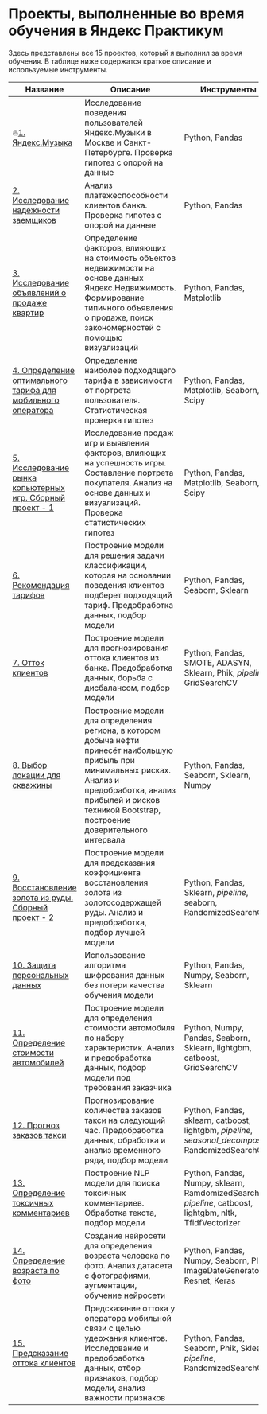 # Проекты, выполненные во время обучения в Яндекс Практикум

Здесь представлены все 15 проектов, который я выполнил за время обучения. В таблице ниже содержатся краткое описание и используемые инструменты.



| **Название** | **Описание** | **Инструменты** |
|----------|----------|----------|
| 🔥[1. Яндекс.Музыка](https://github.com/killerninjaa/Yandex.Practicum/blob/main/Project%201.ipynb) | Исследование поведения пользователей Яндекс.Музыки в Москве и Санкт-Петербурге. Проверка гипотез с опорой на данные | Python, Pandas |
| [2. Исследование надежности заемщиков](https://github.com/killerninjaa/Yandex.Practicum/blob/main/Project%202.ipynb) | Анализ платежеспособности клиентов банка. Проверка гипотез с опорой на данные | Python, Pandas |
| [3. Исследование объявлений о продаже квартир](https://github.com/killerninjaa/Yandex.Practicum/blob/main/Project%203.ipynb) | Определение факторов, влияющих на стоимость объектов недвижимости на основе данных Яндекс.Недвижимость. Формирование типичного объявления о продаже, поиск закономерностей с помощью визуализаций| Python, Pandas, Matplotlib |
| [4. Определение оптимального тарифа для мобильного оператора](https://github.com/killerninjaa/Yandex.Practicum/blob/main/Project%204.ipynb) | Определение наиболее подходящего тарифа в зависимости от портрета пользователя. Статистическая проверка гипотез | Python, Pandas, Matplotlib, Seaborn, Scipy |
| [5. Исследование рынка копьютерных игр. Сборный проект - 1](https://github.com/killerninjaa/Yandex.Practicum/blob/main/Project%205.ipynb) | Исследование продаж игр и выявления факторов, влияющих на успешность игры. Составление портрета покупателя. Анализ на основе данных и визуализаций. Проверка статистических гипотез | Python, Pandas, Matplotlib, Seaborn, Scipy |
| [6. Рекомендация тарифов](https://github.com/killerninjaa/Yandex.Practicum/blob/main/Project%206.ipynb) | Построение модели для решения задачи классификации, которая на основании поведения клиентов подберет подходящий тариф. Предобработка данных, подбор модели | Python, Pandas, Seaborn, Sklearn |
| [7. Отток клиентов](https://github.com/killerninjaa/Yandex.Practicum/blob/main/Project%207.ipynb) | Построение модели для прогнозирования оттока клиентов из банка. Предобработка данных, борьба с дисбалансом, подбор модели | Python, Pandas, SMOTE, ADASYN, Sklearn, Phik, *pipeline*, GridSearchCV |
| [8. Выбор локации для скважины](https://github.com/killerninjaa/Yandex.Practicum/blob/main/Project%208.ipynb) | Построение модели для определения региона, в котором добыча нефти принесёт наибольшую прибыль при минимальных рисках. Анализ и предобработка, анализ прибылей и рисков техникой Bootstrap, построение доверительного интервала | Python, Pandas, Seaborn, Sklearn, Numpy |
| [9. Восстановление золота из руды. Сборный проект - 2](https://github.com/killerninjaa/Yandex.Practicum/blob/main/Project%209.ipynb) | Построение модели для предсказания коэффициента восстановления золота из золотосодержащей руды. Анализ и предобработка, подбор лучшей модели | Python, Pandas, Sklearn, *pipeline*, seaborn, RandomizedSearchCV |
| [10. Защита персональных данных](https://github.com/killerninjaa/Yandex.Practicum/blob/main/Project%2010.ipynb) | Использование алгоритма шифрования данных без потери качества обучения модели | Python, Pandas, Numpy, Seaborn, Sklearn |
| [11. Определение стоимости автомобилей](https://github.com/killerninjaa/Yandex.Practicum/blob/main/Project%2011.ipynb) | Построение модели для определения стоимости автомобиля по набору характеристик. Анализ и предобработка данных, подбор модели под требования заказчика | Python, Numpy, Pandas, Seaborn, Sklearn, lightgbm, catboost, GridSearchCV |
| [12. Прогноз заказов такси](https://github.com/killerninjaa/Yandex.Practicum/blob/main/Project%2012.ipynb) | Прогнозирование количества заказов такси на следующий час. Предобработка данных, обработка и анализ временного ряда, подбор модели | Python, Pandas, sklearn, catboost, lightgbm, *pipeline*, *seasonal_decompose*, RandomizedSearchCV |
| [13. Определение токсичных комментариев](https://github.com/killerninjaa/Yandex.Practicum/blob/main/Project%2013.ipynb) | Построение NLP модели для поиска токсичных комментариев. Обработка текста, подбор модели | Python, Pandas, Numpy, sklearn, RamdomizedSearchCV, *pipeline*, catboost, lightgbm, nltk, TfidfVectorizer |
| [14. Определение возраста по фото](https://github.com/killerninjaa/Yandex.Practicum/blob/main/Project%2014.ipynb) | Создание нейросети для определения возраста человека по фото. Анализ датасета с фотографиями, аугментации, обучение нейросети | Python, Pandas, Numpy, Seaborn, PIL, ImageDateGenerator, Resnet, Keras |
| [15. Предсказание оттока клиентов](https://github.com/killerninjaa/Yandex.Practicum/blob/main/Project%2015.ipynb) | Предсказание оттока у оператора мобильной связи с целью удержания клиентов. Исследование и предобработка данных, отбор признаков, подбор модели, анализ важности признаков  | Python, Pandas, Seaborn, Phik, Sklearn, *pipeline*, RandomizedSearchCV |
